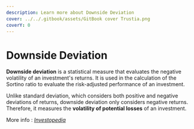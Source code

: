 ```yaml
---
description: Learn more about Downside Deviation
cover: ../../.gitbook/assets/GitBook cover Trustia.png
coverY: 0
---
```


# Downside Deviation

**Downside deviation** is a statistical measure that evaluates the negative volatility of an investment's returns. It is used in the calculation of the Sortino ratio to evaluate the risk-adjusted performance of an investment.

Unlike standard deviation, which considers both positive and negative deviations of returns, downside deviation only considers negative returns. Therefore, it measures the **volatility of potential losses** of an investment.

More info : [_Investopedia_](https://www.investopedia.com/terms/d/downside-deviation.asp)

<figure><img src="../../.gitbook/assets/Capture d’écran 2023-11-04 à 16.02.37.png" alt=""><figcaption></figcaption></figure>
